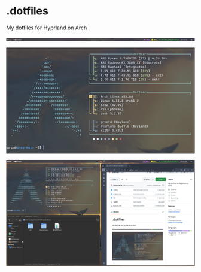 # .dotfiles
My dotfiles for Hyprland on Arch

![](Screenshots/waybar.png)

![](Screenshots/terminal.png)

![](Screenshots/screenshot.png)
